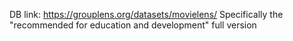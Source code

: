 DB link:
https://grouplens.org/datasets/movielens/
Specifically the "recommended for education and development" full version